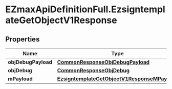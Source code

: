 # EZmaxApiDefinitionFull.EzsigntemplateGetObjectV1Response

## Properties

Name | Type | Description | Notes
------------ | ------------- | ------------- | -------------
**objDebugPayload** | [**CommonResponseObjDebugPayload**](CommonResponseObjDebugPayload.md) |  | 
**objDebug** | [**CommonResponseObjDebug**](CommonResponseObjDebug.md) |  | [optional] 
**mPayload** | [**EzsigntemplateGetObjectV1ResponseMPayload**](EzsigntemplateGetObjectV1ResponseMPayload.md) |  | 


